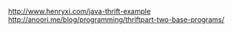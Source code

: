 http://www.henryxi.com/java-thrift-example
http://anoori.me/blog/programming/thriftpart-two-base-programs/
